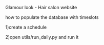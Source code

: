 Glamour look - Hair salon website

how to populate the database with timeslots 

1)create a schedule 

2)open utils/run_daily.py and run it
